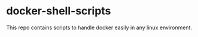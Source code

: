 # docker-shell-scripts
This repo contains scripts to handle docker easily in any linux environment. 
